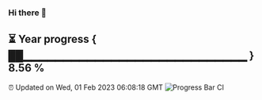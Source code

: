 ### Hi there 👋
⏳ Year progress { ██▁▁▁▁▁▁▁▁▁▁▁▁▁▁▁▁▁▁▁▁▁▁▁▁▁▁▁▁ } 8.56 %
---
⏰ Updated on Wed, 01 Feb 2023 06:08:18 GMT
![Progress Bar CI](https://github.com/Moyi321/Moyi321/workflows/Progress%20Bar%20CI/badge.svg)
